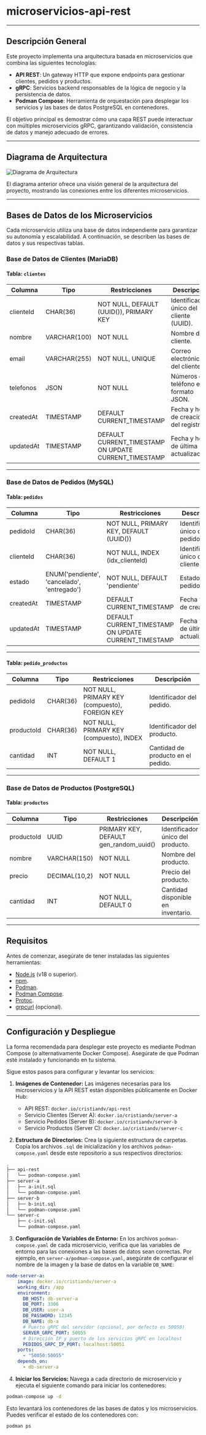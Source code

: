 # microservicios-api-rest
---

## Descripción General

Este proyecto implementa una arquitectura basada en microservicios que combina las siguientes tecnologías:

- **API REST**: Un gateway HTTP que expone endpoints para gestionar clientes, pedidos y productos.
- **gRPC**: Servicios backend responsables de la lógica de negocio y la persistencia de datos.
- **Podman Compose**: Herramienta de orquestación para desplegar los servicios y las bases de datos PostgreSQL en contenedores.

El objetivo principal es demostrar cómo una capa REST puede interactuar con múltiples microservicios gRPC, garantizando validación, consistencia de datos y manejo adecuado de errores.

---
## Diagrama de Arquitectura

![Diagrama de Arquitectura](./diagrama.svg)

El diagrama anterior ofrece una visión general de la arquitectura del proyecto, mostrando las conexiones entre los diferentes microservicios.

---
## Bases de Datos de los Microservicios

Cada microservicio utiliza una base de datos independiente para garantizar su autonomía y escalabilidad. A continuación, se describen las bases de datos y sus respectivas tablas.

### Base de Datos de Clientes (MariaDB)
#### Tabla: `clientes`

| Columna     | Tipo            | Restricciones                                                  | Descripción                                 |
|-------------|-----------------|----------------------------------------------------------------|---------------------------------------------|
| clienteId   | CHAR(36)        | NOT NULL, DEFAULT (UUID()), PRIMARY KEY                        | Identificador único del cliente (UUID).     |
| nombre      | VARCHAR(100)    | NOT NULL                                                       | Nombre del cliente.                         |
| email       | VARCHAR(255)    | NOT NULL, UNIQUE                                               | Correo electrónico del cliente.             |
| telefonos   | JSON            | NOT NULL                                                       | Números de teléfono en formato JSON.        |
| createdAt   | TIMESTAMP       | DEFAULT CURRENT_TIMESTAMP                                      | Fecha y hora de creación del registro.      |
| updatedAt   | TIMESTAMP       | DEFAULT CURRENT_TIMESTAMP ON UPDATE CURRENT_TIMESTAMP          | Fecha y hora de última actualización.       |

---
### Base de Datos de Pedidos (MySQL)

#### Tabla: `pedidos`

| Columna     | Tipo                                      | Restricciones                                        | Descripción                                 |
|-------------|-------------------------------------------|------------------------------------------------------|---------------------------------------------|
| pedidoId    | CHAR(36)                                  | NOT NULL, PRIMARY KEY, DEFAULT (UUID())              | Identificador único del pedido.             |
| clienteId   | CHAR(36)                                  | NOT NULL, INDEX (idx_clienteId)                      | Identificador único del cliente.            |
| estado      | ENUM('pendiente', 'cancelado', 'entregado') | NOT NULL, DEFAULT 'pendiente'                        | Estado del pedido.                          |
| createdAt   | TIMESTAMP                                 | DEFAULT CURRENT_TIMESTAMP                            | Fecha y hora de creación.                   |
| updatedAt   | TIMESTAMP                                 | DEFAULT CURRENT_TIMESTAMP ON UPDATE CURRENT_TIMESTAMP | Fecha y hora de última actualización.       |

---

#### Tabla: `pedido_productos`

| Columna     | Tipo      | Restricciones                                  | Descripción                                 |
|-------------|-----------|------------------------------------------------|---------------------------------------------|
| pedidoId    | CHAR(36)  | NOT NULL, PRIMARY KEY (compuesto), FOREIGN KEY | Identificador del pedido.                   |
| productoId  | CHAR(36)  | NOT NULL, PRIMARY KEY (compuesto), INDEX       | Identificador del producto.                 |
| cantidad    | INT       | NOT NULL, DEFAULT 1                            | Cantidad de producto en el pedido.          |

---
### Base de Datos de Productos (PostgreSQL)

#### Tabla: `productos`

| Columna      | Tipo            | Restricciones                          | Descripción                        |
|--------------|-----------------|----------------------------------------|------------------------------------|
| productoId   | UUID            | PRIMARY KEY, DEFAULT gen_random_uuid() | Identificador único del producto.  |
| nombre       | VARCHAR(150)    | NOT NULL                               | Nombre del producto.               |
| precio       | DECIMAL(10,2)   | NOT NULL                               | Precio del producto.               |
| cantidad     | INT             | NOT NULL, DEFAULT 0                    | Cantidad disponible en inventario. |

---

## Requisitos

Antes de comenzar, asegúrate de tener instaladas las siguientes herramientas:

- [Node.js](https://nodejs.org/es) (v18 o superior).
- [npm](https://www.npmjs.com/).
- [Podman](https://podman.io/).
- [Podman Compose](https://docs.podman.io/en/latest/markdown/podman-compose.1.html).
- [Protoc](https://grpc.io/docs/protoc-installation/).
- [grpcurl](https://github.com/fullstorydev/grpcurl) (opcional).

---
## Configuración y Despliegue

La forma recomendada para desplegar este proyecto es mediante Podman Compose (o alternativamente Docker Compose). Asegúrate de que Podman esté instalado y funcionando en tu sistema.

Sigue estos pasos para configurar y levantar los servicios:

1.  **Imágenes de Contenedor:** Las imágenes necesarias para los microservicios y la API REST están disponibles públicamente en Docker Hub:
    *   API REST: `docker.io/cristiandv/api-rest`
    *   Servicio Clientes (Server A): `docker.io/cristiandv/server-a`
    *   Servicio Pedidos (Server B): `docker.io/cristiandv/server-b`
    *   Servicio Productos (Server C): `docker.io/cristiandv/server-c`

2.  **Estructura de Directorios:** Crea la siguiente estructura de carpetas. Copia los archivos `.sql` de inicialización y los archivos `podman-compose.yaml` desde este repositorio a sus respectivos directorios:

```bash
.
├── api-rest
│   └── podman-compose.yaml
├── server-a
│   ├── a-init.sql
│   └── podman-compose.yaml
├── server-b
│   ├── b-init.sql
│   └── podman-compose.yaml
└── server-c
    ├── c-init.sql
    └── podman-compose.yaml
```

3. **Configuración de Variables de Entorno:** En los archivos `podman-compose.yaml` de cada microservicio, verifica que las variables de entorno para las conexiones a las bases de datos sean correctas. Por ejemplo, en `server-a/podman-compose.yaml`, asegúrate de configurar el nombre de la imagen y la base de datos en la variable `DB_NAME`:

```yaml
node-server-a:
    image: docker.io/cristiandv/server-a
    working_dir: /app
    environment:
      DB_HOST: db-server-a
      DB_PORT: 3306
      DB_USER: user-a
      DB_PASSWORD: 12345
      DB_NAME: db-a
      # Puerto gRPC del servidor (opcional, por defecto es 50050)
      SERVER_GRPC_PORT: 50055
      # Dirección IP y puerto de los servicios gRPC en localhost
      PEDIDOS_GRPC_IP_PORT: localhost:50051
    ports:
      - "50050:50055"
    depends_on:
      - db-server-a
```
4. **Iniciar los Servicios:** Navega a cada directorio de microservicio y ejecuta el siguiente comando para iniciar los contenedores:

```bash
podman-compose up -d
```
Esto levantará los contenedores de las bases de datos y los microservicios. Puedes verificar el estado de los contenedores con:

```bash
podman ps
```
